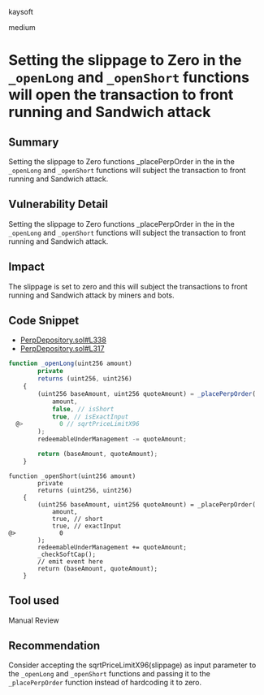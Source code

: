 kaysoft

medium

# Setting the slippage to Zero  in the `_openLong` and `_openShort` functions will open the transaction to front running and Sandwich attack

## Summary
Setting the slippage to Zero  functions _placePerpOrder in the in the `_openLong` and `_openShort` functions will subject the transaction to front running and Sandwich attack.

## Vulnerability Detail
Setting the slippage to Zero  functions _placePerpOrder in the in the `_openLong` and `_openShort` functions will subject the transaction to front running and Sandwich attack.

## Impact
The slippage is set to zero and this will subject the transactions to  front running and Sandwich attack by miners and bots.

## Code Snippet
- [PerpDepository.sol#L338](https://github.com/sherlock-audit/2023-01-uxd/blob/main/contracts/integrations/perp/PerpDepository.sol#L338)
- [PerpDepository.sol#L317](https://github.com/sherlock-audit/2023-01-uxd/blob/main/contracts/integrations/perp/PerpDepository.sol#L317)
```jsx
function _openLong(uint256 amount)
        private
        returns (uint256, uint256)
    {
        (uint256 baseAmount, uint256 quoteAmount) = _placePerpOrder(
            amount,
            false, // isShort
            true, // isExactInput
  @>          0 // sqrtPriceLimitX96
        );
        redeemableUnderManagement -= quoteAmount;

        return (baseAmount, quoteAmount);
    }
```
```solidity
function _openShort(uint256 amount)
        private
        returns (uint256, uint256)
    {
        (uint256 baseAmount, uint256 quoteAmount) = _placePerpOrder(
            amount,
            true, // short
            true, // exactInput
@>            0
        );
        redeemableUnderManagement += quoteAmount;
        _checkSoftCap();
        // emit event here
        return (baseAmount, quoteAmount);
    }
```

## Tool used
Manual Review

## Recommendation
Consider accepting the sqrtPriceLimitX96(slippage) as input parameter to the `_openLong` and `_openShort` functions and passing it to the `_placePerpOrder` function instead of hardcoding it to zero.